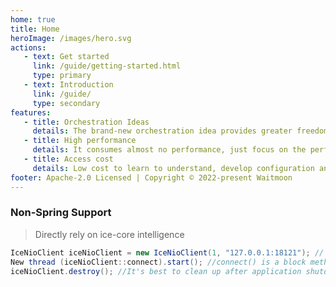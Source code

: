 ```yaml
---
home: true
title: Home
heroImage: /images/hero.svg
actions:
   - text: Get started
     link: /guide/getting-started.html
     type: primary
   - text: Introduction
     link: /guide/
     type: secondary
features:
   - title: Orchestration Ideas
     details: The brand-new orchestration idea provides greater freedom of configuration while ensuring decoupling and reuse.
   - title: High performance
     details: It consumes almost no performance, just focus on the performance of the business itself.
   - title: Access cost
     details: Low cost to learn to understand, develop configuration and abstraction.
footer: Apache-2.0 Licensed | Copyright © 2022-present Waitmoon
---
```


### Non-Spring Support
> Directly rely on ice-core intelligence

````java
IceNioClient iceNioClient = new IceNioClient(1, "127.0.0.1:18121"); // application and server addresses
New thread (iceNioClient::connect).start(); //connect() is a block method, which can run with new thread
iceNioClient.destroy(); //It's best to clean up after application shutdown~
````

<!-- ### test
<CodeGroup>
   <CodeGroupItem title="1" active>

```bash
````

   </CodeGroupItem>

   <CodeGroupItem title="2">

```bash

````
   </CodeGroupItem>
</CodeGroup> -->